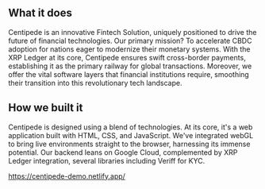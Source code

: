## What it does
Centipede is an innovative Fintech Solution, uniquely positioned to drive the future of financial technologies. Our primary mission? To accelerate CBDC adoption for nations eager to modernize their monetary systems. With the XRP Ledger at its core, Centipede ensures swift cross-border payments, establishing it as the primary railway for global transactions. Moreover, we offer the vital software layers that financial institutions require, smoothing their transition into this revolutionary tech landscape.

## How we built it
Centipede is designed using a blend of technologies. At its core, it's a web application built with HTML, CSS, and JavaScript. We've integrated webGL to bring live environments straight to the browser, harnessing its immense potential. Our backend leans on Google Cloud, complemented by XRP Ledger integration, several libraries including Veriff for KYC.

https://centipede-demo.netlify.app/
